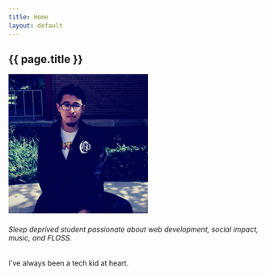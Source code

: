 ```yaml
---
title: Home
layout: default
---
```


  <h2 class="header-c">{{ page.title }}</h2>
  <div id="cont-about">
    <img src="/img/dan.png" id="user-pic" alt="Daniel Hernandez Image" />
    <h6><span id="pre-desc">Sleep deprived student passionate about web development, social impact, music, and FLOSS.</span></h6>
    <p id="post-desc">I've always been a tech kid at heart.</p>
  </div>

